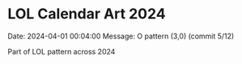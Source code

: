 # LOL Calendar Art 2024

Date: 2024-04-01 00:04:00
Message: O pattern (3,0) (commit 5/12)

Part of LOL pattern across 2024
